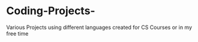 # Coding-Projects-
Various Projects using different languages created for CS Courses or in my free time 
